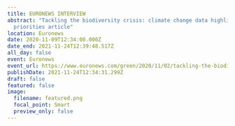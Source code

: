 ```yaml
---
title: EURONEWS INTERVIEW
abstract: "Tackling the biodiversity crisis: climate change data highlight
  priorities article"
location: Euronews
date: 2020-11-09T12:34:00.000Z
date_end: 2021-11-24T12:39:48.517Z
all_day: false
event: Euronews
event_url: https://www.euronews.com/green/2020/11/02/tackling-the-biodiversity-crisis-climate-change-data-highlight-priorities
publishDate: 2021-11-24T12:34:31.299Z
draft: false
featured: false
image:
  filename: featured.png
  focal_point: Smart
  preview_only: false
---
```

